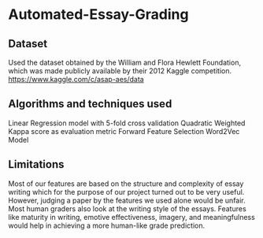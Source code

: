 # Automated-Essay-Grading

## Dataset
Used the dataset obtained by the William and Flora Hewlett Foundation, which was made publicly available by their 2012 Kaggle competition. https://www.kaggle.com/c/asap-aes/data

## Algorithms and techniques used
Linear Regression model with 5-fold cross validation
Quadratic Weighted Kappa score as evaluation metric
Forward Feature Selection
Word2Vec Model

## Limitations
Most of our features are based on the structure and complexity of essay writing which for the purpose of our project turned out to be very useful. However, judging a paper by the features we used alone would be unfair. Most human graders also look at the writing style of the essays. Features like maturity in writing, emotive effectiveness, imagery, and meaningfulness would help in achieving a more human-like grade prediction. 
